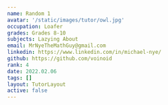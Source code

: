```yaml
---
name: Random 1
avatar: '/static/images/tutor/owl.jpg'
occupation: Loafer
grades: Grades 8-10
subjects: Lazying About
email: MrNyeTheMathGuy@gmail.com
linkedin: https://www.linkedin.com/in/michael-nye/
github: https://github.com/voinoid
rank: 4
date: 2022.02.06
tags: []
layout: TutorLayout
active: false
---
```

